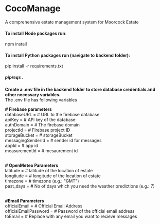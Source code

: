 # CocoManage
A comprehensive estate management system for Moorcock Estate

<h4>To install Node packages run: </h4><p>npm install</p>
<h4>To install Python packages run (navigate to backend folder): </h4><p>pip install -r requirements.txt</p> 
<h5>pipreqs .</h5>
<!--ol>
  <li>pip install djangorestframework</li>
  <li>pip install django-cors-headers</li>
  <li>pip insall openmeteo_requests</li>
  <li>pip install requests-cache</li>
  <li>pip retry-requests</li>
  <li>pip install numpy</li>
  <li>pip install pandas</li>
  <li>pip install pyrebase4</li>
  <li>pip install dotenv</li>
</ol-->

<p><b>Create a .env file in the backend folder to store database credentials and other necessary variables.</b><br> The .env file has following variables</p>
<div>
  <b># Firebase parameters</b> <br>
  databaseURL = # URL to the firebase database <br>
  apiKey = # API key of the database <br>
  authDomain = # The firebase domain <br>
  projectId = # Firebase project ID <br>
  storageBucket = # storageBucket <br>
  messagingSenderId = # sender id for messages <br>
  appId = # app id <br>
  measurementId = # mesaurement id <br><br>

  <b># OpenMeteo Parameters</b><br>
  latitude = # latitude of the location of estate <br>
  longitude = # longitude of the location of estate <br>
  timezone = # timezone (e.g.: "GMT") <br> 
  past_days = # No of days which you need the weather predictions (e.g.: 7) <br><br>

  <b>#Email Parameters</b><br>
  officialEmail = # Official Email Address <br>
  officialEmailPassword = # Password of the official email address <br>
  toEmail = # Replace with any email you want to recieve messages <br>
</div>
